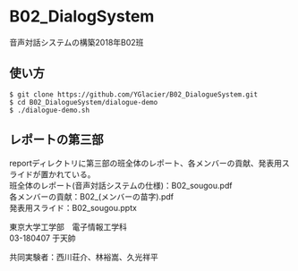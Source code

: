 # B02_DialogSystem
音声対話システムの構築2018年B02班

## 使い方

~~~
$ git clone https://github.com/YGlacier/B02_DialogueSystem.git
$ cd B02_DialogueSystem/dialogue-demo
$ ./dialogue-demo.sh
~~~

## レポートの第三部

reportディレクトリに第三部の班全体のレポート、各メンバーの貢献、発表用スライドが置かれている。  
班全体のレポート(音声対話システムの仕様)：B02_sougou.pdf  
各メンバーの貢献：B02_(メンバーの苗字).pdf  
発表用スライド：B02_sougou.pptx  

東京大学工学部　電子情報工学科  
03-180407 于天帥

共同実験者：西川荘介、林裕嵩、久光祥平
